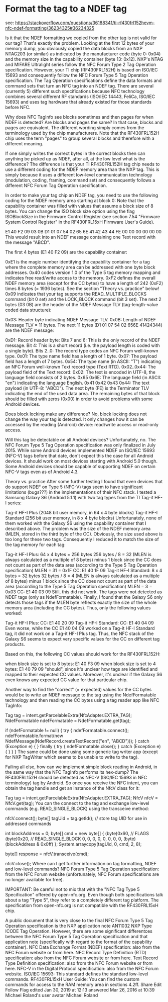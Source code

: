 # Format the tag to a NDEF tag

see: https://stackoverflow.com/questions/36188341/ti-rf430frl152hevm-nfc-ndef-formatting/36234325#36234325

Is it that the NDEF formatting we copied from the other tag is not valid for our tag?
That's exactly the problem. Looking at the first 12 bytes of your memory dump, you obviously copied the data blocks from an NXP NTAG203 (or similar) as indicated by the manufacturer code (byte 0: 0x04) and the memory size in the capability container (byte 13: 0x12). NXP's NTAG and MIFARE Ultralight series follow the NFC Forum Type 2 Tag Operation specification. However, your TI chip (RF430FRL152H) is based on ISO/IEC 15693 and consequently follow the NFC Forum Type 5 Tag Operation specification. The Tag Operation specifications define the data formats and command sets that turn an NFC tag into an NDEF tag. There are several (currently 5) different such specifications because NFC technology combines several different RF standards (ISO/IEC 14443, FeliCa, ISO/IEC 15693) and uses tag hardware that already existed for those standards before NFC.

Why does NFC TagInfo see blocks sometimes and then pages for when NDEF is detected? Are blocks and pages the same?
In that case, blocks and pages are equivalent. The different wording simply comes from the terminology used by the chip manufacturers. Note that the RF430FRL152H chip uses the term "pages" to group several blocks and therefore with a different meaning.

If one simply writes the correct bytes in the correct blocks then can anything be picked up as NDEF, after all, at the low level what is the difference?
The difference is that your TI RF430FRL152H tag chip needs to use a different coding for the NDEF memory area than the NXP tag. This is simply because it uses a different low-level communication technology (modulation, coding, framing, command set) and consequently follows a different NFC Forum Tag Operation specification.

In order to make your tag chip an NDEF tag, you need to use the following coding for the NDEF memory area starting at block 0: Note that the capability container was filled with values that assume a block size of 8 bytes. You can change the ISO block size option using the flag ISOBlockSize in the Firmware Control Register (see section 7.54 "Firmware System Control Register" in the RF430FRL15xH Firmware User's Guide).

E1 40 F2 09   03 0B D1 01
07 54 02 65   6E 41 42 43
44 FE 00 00   00 00 00 00
This would result into an NDEF message containing one Text record with the message "ABCD".

The first 4 bytes (E1 40 F2 09) are the capability container:

0xE1 is the magic number identifying the capability container for a tag where the complete memory area can be addressed with one byte block addresses.
0x40 codes version 1.0 of the Type 5 tag memory mapping and indicates free read/write access to the memory.
0xF2 defines the overall NDEF memory area (except for the CC bytes) to have a length of 242 (0xF2) times 8 bytes (= 1936 bytes). See the section "Theory vs. practice" below!
0x09 indicates that your tag supports the READ_MULTIPLE_BLOCKS command (bit 0 set) and the LOCK_BLOCK command (bit 3 set).
The next 2 bytes (03 0B) are the header of the NDEF Message TLV (tag-length-value coded data structure):

0x03: Header byte indicating NDEF Message TLV.
0x0B: Length of NDEF Message TLV = 11 bytes.
The next 11 bytes (D1 01 07 54 02 656E 41424344) are the NDEF message:

0xD1: Record header byte:
Bits 7 and 6: This is the only record of the NDEF message.
Bit 4: This is a short record (i.e. the payload length is coded with a single byte).
Bits 2..0: The record type codes an NFC Forum well-known type.
0x01: The type name field has a length of 1 byte.
0x07: The payload field has a length of 7 bytes.
0x54: The type name (in ASCII: "T") indicating an NFC Forum well-known Text record type (Text RTD).
0x02..0x44: The payload field of the Text record:
0x02: The text is encoded in UTF-8, the language field consists of 2 bytes.
0x65 0x6E: The language field (in ASCII: "en") indicating the language English.
0x41 0x42 0x43 0x44: The text payload (in UTF-8: "ABCD").
The next byte (FE) is the Terminator TLV indicating the end of the used data area. The remaining bytes of that block should be filled with zeros (0x00) in order to avoid problems with some Android devices.

Does block locking make any difference?
No, block locking does not change the way your tag is detected. It only changes how it can be accessed by the reading (Android) device: read/write access or read-only access.

Will this tag be detectable on all Android devices?
Unfortunately, no. The NFC Forum Type 5 Tag Operation specification was only finalized in July 2015. While some Android devices implemented NDEF on ISO/IEC 15693 (NFC-V) tags before that date, don't expect this the case for all Android devices. It should work on most devices starting with Android 5.0 though. Some Android devices should be capable of supporting NDEF on certain NFC-V tags even as of Android 4.3.

Theory vs. practice
After some further testing I found that even devices that do support NDEF on Type 5 (NFC-V) tags seem to have significant limitations (bugs???) in the implementations of their NFC stack. I tested a Samsung Galaxy S6 (Android 5.1.1) with two tag types from the TI Tag-it HF-I series:

Tag-it HF-I Plus (2048 bit user memory, in 64 x 4 byte blocks)
Tag-it HF-I Standard (256 bit user memory, in 8 x 4 byte blocks)
Unfortunately, none of them worked with the Galaxy S6 using the capability container that I described above. The problem was the size of the NDEF memory area (MLEN, stored in the third byte of the CC). Obviously, the size used above is too long for these two tags. Consequently I reduced it to match the size of the tag memory for each tag:

Tag-it HF-I Plus:
64 x 4 bytes = 256 bytes
256 bytes / 8 = 32 (MLEN is always calculated as a multiple of 8 bytes)
minus 1 block since the CC does not count as part of the data area (according to the Type 5 Tag Operation specification)
MLEN = 31 = 0x1F
CC: E1 40 1F 09
Tag-it HF-I Standard:
8 x 4 bytes = 32 bytes
32 bytes / 8 = 4 (MLEN is always calculated as a multiple of 8 bytes)
minus 1 block since the CC does not count as part of the data area (according to the Type 5 Tag Operation specification)
MLEN = 3 = 0x03
CC: E1 40 03 09
Still, this did not work. The tags were not detected as NDEF tags (only as NdefFormatable). Finally, I found that the Galaxy S6 only detects those tags if the MLEN byte reflects exactly the size of the whole memory area (including the CC bytes). Thus, only the following values worked:

Tag-it HF-I Plus:
CC: E1 40 20 09
Tag-it HF-I Standard:
CC: E1 40 04 09
Even worse, while the CC E1 40 04 09 worked on a Tag-it HF-I Standard tag, it did not work on a Tag-it HF-I Plus tag. Thus, the NFC stack of the Galaxy S6 seems to expect very specific values for the CC on different tag products.

Based on this, the following CC values should work for the RF430FRL152H:

when block size is set to 8 bytes: E1 40 F3 09
when block size is set to 4 bytes: E1 40 79 09
"should", since it's unclear how tags are identified and mapped to their expected CC values. Moreover, it's unclear if the Galaxy S6 even knows any expected CC value for that particular chip.

Another way to find the "correct" (= expected) values for the CC bytes would be to write an NDEF message to the tag using the NdefFormatable technology and then reading the CC bytes using a tag reader app like NFC TagInfo:

Tag tag = intent.getParcelableExtra(NfcAdapter.EXTRA_TAG);
NdefFormatable ndefFormatable = NdefFormatable.get(tag);

if (ndefFormatable != null) {
try {
ndefFormatable.connect();
ndefFormatable.format(new NdefMessage(NdefRecord.createTextRecord("en", "ABCD")));
} catch (Exception e) {
} finally {
try {
ndefFormatable.close();
} catch (Exception e) {
}
}
}
The same could be done using some generic tag writer app (except for NXP TagWriter which seems to be unable to write to the tag).

Failing all else, how can we implement simple block reading in Android, in the same way that the NFC TagInfo performs its hex-dump?
The RF430FRL152H should be detected as NFC-V (ISO/IEC 15693 in NFC terminology) tag by Android. So once you receive the NFC intent, you can obtain the tag handle and get an instance of the NfcV class for it:

Tag tag = intent.getParcelableExtra(NfcAdapter.EXTRA_TAG);
NfcV nfcV = NfcV.get(tag);
You can the connect to the tag and exchange low-level commands (e.g. READ_SINGLE_BLOCK) using the transceive method:

nfcV.connect();
byte[] tagUid = tag.getId();  // store tag UID for use in addressed commands

int blockAddress = 0;
byte[] cmd = new byte[] {
(byte)0x60,  // FLAGS
(byte)0x20,  // READ_SINGLE_BLOCK
0, 0, 0, 0, 0, 0, 0, 0,
(byte)(blockAddress & 0x0ff)
};
System.arraycopy(tagUid, 0, cmd, 2, 8);

byte[] response = nfcV.transceive(cmd);

nfcV.close();
Where can I get further information on tag formatting, NDEF and low-level commands?
NFC Forum Type 5 Tag Operation specification: from the NFC Forum website (unfortunately, NFC Forum specifications are no longer available for free).

IMPORTANT: Be careful not to mix that with the "NFC Tag Type 5 Specification" offered by open-nfc.org. Even though both specifications talk about a tag "Type 5", they refer to a completely different tag platform. The specification from open-nfc.org is not compatible with the RF430FRL15xH chip.

A public document that is very close to the final NFC Forum Type 5 Tag Operation specification is the NXP application note AN11032 NXP Type ICODE Tag Operation. However, there are some significant differentces between the NFC Forum Type 5 Tag Operation specification and that application note (specifically with regard to the format of the capability container).
NFC Data Exchange Format (NDEF) specification: also from the NFC Forum website or from here.
NFC Record Type Definition (RTD) specification: also from the NFC Forum website or from here.
Text Record Type Definition specification: also from the NFC Forum website or from here.
NFC-V in the Digital Protocol specification: also from the NFC Forum website.
ISO/IEC 15693: This standard defines the standard low-level commands.
RF430FRL15xH User Guide: You can find the custom commands for access to the RAM memory area in sections 4.2ff.
Share
Edit
Follow
Flag
edited Jan 30, 2019 at 12:13
answered Mar 26, 2016 at 10:39
Michael Roland's user avatar
Michael Roland
